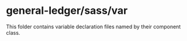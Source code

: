 # general-ledger/sass/var

This folder contains variable declaration files named by their component class.
